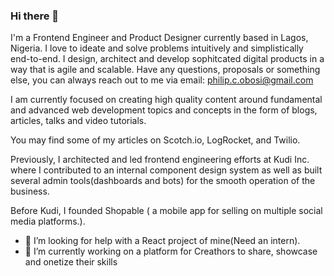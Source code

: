 ### Hi there 👋
I'm a Frontend Engineer and Product Designer currently based in Lagos, Nigeria.
I love to ideate and solve problems intuitively and simplistically end-to-end. I design, architect and develop sophitcated digital products in a way that is agile and scalable. Have any questions, proposals or something else, you can always reach out to me via email: philip.c.obosi@gmail.com

I am currently focused on creating high quality content around fundamental and advanced web development topics and concepts in the form of blogs, articles, talks and video tutorials.

You may find some of my articles on Scotch.io, LogRocket, and Twilio.

Previously, I architected and led frontend engineering efforts at Kudi Inc. where I contributed to an internal component design system as well as built several admin tools(dashboards and bots) for the smooth operation of the business.

Before Kudi, I founded Shopable ( a mobile app for selling on multiple social media platforms.).

- 🤔 I’m looking for help with a React project of mine(Need an intern).
- 🔭 I’m currently working on a platform for Creathors to share, showcase and onetize their skills 
<!--
**worldclassdev/worldclassdev** is a ✨ _special_ ✨ repository because its `README.md` (this file) appears on your GitHub profile.

Here are some ideas to get you started:


- 🌱 I’m currently learning ...
- 👯 I’m looking to collaborate on ...

- 💬 Ask me about ...
- 📫 How to reach me: ...
- 😄 Pronouns: ...
- ⚡ Fun fact: ...
-->
